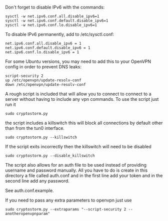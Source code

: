 Don't forget to disable IPv6 with the commands:
```
sysctl -w net.ipv6.conf.all.disable_ipv6=1
sysctl -w net.ipv6.conf.default.disable_ipv6=1
sysctl -w net.ipv6.conf.lo.disable_ipv6=1
```

To disable IPv6 permanently, add to /etc/sysctl.conf:
```
net.ipv6.conf.all.disable_ipv6 = 1
net.ipv6.conf.default.disable_ipv6 = 1
net.ipv6.conf.lo.disable_ipv6 = 1
```

For some Ubuntu versions, you may need to add this to your OpenVPN config in order to prevent DNS leaks:
```
script-security 2
up /etc/openvpn/update-resolv-conf
down /etc/openvpn/update-resolv-conf
```

A rough script is included that will allow you to connect to connect to a server without having to include any vpn commands.
To use the script just run it
```
sudo cryptostorm.py
```

the script includes a killswitch this will block all connections by default other than from the tun0 interface.
```
sudo cryptostorm.py --killswitch
```

If the script exits incorrectly then the killswitch will need to be disabled
```
sudo cryptostorm.py --disable_killswitch
```

The script also allows for an auth file to be used instead of providing username and password manually. All you have to do is create in this directory a file called auth.conf and in the first line add your token and in the second line add any password.

See auth.conf.example.

If you need to pass any extra parameters to openvpn just use
```
sudo cryptostorm.py --extraparams "--script-security 2 --anotheropenvpnparam"
```
